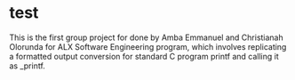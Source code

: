 # test
This is the first group project for done by Amba Emmanuel and Christianah Olorunda for ALX Software Engineering program, which involves replicating a formatted output conversion for standard C program printf and calling it as _printf.
